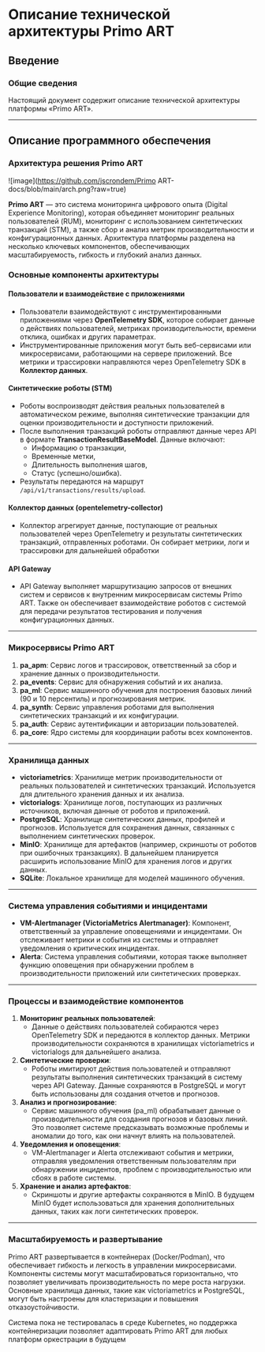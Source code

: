 # Описание технической архитектуры Primo ART

## Введение

### Общие сведения

Настоящий документ содержит описание технической архитектуры платформы «Primo ART».

---

## Описание программного обеспечения

### Архитектура решения Primo ART

![image](https://github.com/jscrondem/Primo ART-docs/blob/main/arch.png?raw=true)

**Primo ART** — это система мониторинга цифрового опыта (Digital Experience Monitoring), которая объединяет мониторинг реальных пользователей (RUM), мониторинг с использованием синтетических транзакций (STM), а также сбор и анализ метрик производительности и конфигурационных данных. Архитектура платформы разделена на несколько ключевых компонентов, обеспечивающих масштабируемость, гибкость и глубокий анализ данных.

### Основные компоненты архитектуры

#### Пользователи и взаимодействие с приложениями
- Пользователи взаимодействуют с инструментированными приложениями через **OpenTelemetry SDK**, которое собирает данные о действиях пользователей, метриках производительности, времени отклика, ошибках и других параметрах.
- Инструментированные приложения могут быть веб-сервисами или микросервисами, работающими на сервере приложений. Все метрики и трассировки направляются через OpenTelemetry SDK в **Коллектор данных**.

#### Синтетические роботы (STM)
- Роботы воспроизводят действия реальных пользователей в автоматическом режиме, выполняя синтетические транзакции для оценки производительности и доступности приложений.
- После выполнения транзакций роботы отправляют данные через API в формате **TransactionResultBaseModel**. Данные включают:
  - Информацию о транзакции,
  - Временные метки,
  - Длительность выполнения шагов,
  - Статус (успешно/ошибка).
- Результаты передаются на маршрут `/api/v1/transactions/results/upload`.

#### Коллектор данных (opentelemetry-collector)
- Коллектор агрегирует данные, поступающие от реальных пользователей через OpenTelemetry и результаты синтетических транзакций, отправленных роботами. Он собирает метрики, логи и трассировки для дальнейшей обработки

#### API Gateway
- API Gateway выполняет маршрутизацию запросов от внешних систем и сервисов к внутренним микросервисам системы Primo ART. Также он обеспечивает взаимодействие роботов с системой для передачи результатов тестирования и получения конфигурационных данных.

---

### Микросервисы Primo ART

1. **pa_apm**: Сервис логов и трассировок, ответственный за сбор и хранение данных о производительности.
2. **pa_events**: Сервис для обнаружения событий и их анализа.
3. **pa_ml**: Сервис машинного обучения для построения базовых линий (90 и 10 персентиль) и прогнозирования метрик.
4. **pa_synth**: Сервис управления роботами для выполнения синтетических транзакций и их конфигурации.
5. **pa_auth**: Сервис аутентификации и авторизации пользователей.
6. **pa_core**: Ядро системы для координации работы всех компонентов.

---

### Хранилища данных

- **victoriametrics**: Хранилище метрик производительности от реальных пользователей и синтетических транзакций. Используется для длительного хранения данных и их анализа.
- **victorialogs**: Хранилище логов, поступающих из различных источников, включая данные от роботов и приложений.
- **PostgreSQL**: Хранилище синтетических данных, профилей и прогнозов. Используется для сохранения данных, связанных с выполнением синтетических проверок.
- **MinIO**: Хранилище для артефактов (например, скриншоты от роботов при ошибочных транзакциях). В дальнейшем планируется расширить использование MinIO для хранения логов и других данных.
- **SQLite**: Локальное хранилище для моделей машинного обучения.


---

### Система управления событиями и инцидентами

- **VM-Alertmanager (VictoriaMetrics Alertmanager)**: Компонент, ответственный за управление оповещениями и инцидентами. Он отслеживает метрики и события из системы и отправляет уведомления о критических инцидентах.
- **Alerta**: Система управления событиями, которая также выполняет функцию оповещения при обнаружении проблем в производительности приложений или синтетических проверках.

---

### Процессы и взаимодействие компонентов

1. **Мониторинг реальных пользователей**:
   - Данные о действиях пользователей собираются через OpenTelemetry SDK и передаются в коллектор данных. Метрики производительности сохраняются в хранилищах victoriametrics и victorialogs для дальнейшего анализа.
2. **Синтетические проверки**:
   - Роботы имитируют действия пользователей и отправляют результаты выполнения синтетических транзакций в систему через API Gateway. Данные сохраняются в PostgreSQL и могут быть использованы для создания отчетов и прогнозов.
3. **Анализ и прогнозирование**:
   - Сервис машинного обучения (pa_ml) обрабатывает данные о производительности для создания прогнозов и базовых линий. Это позволяет системе предсказывать возможные проблемы и аномалии до того, как они начнут влиять на пользователей.
4. **Уведомления и оповещения**:
   - VM-Alertmanager и Alerta отслеживают события и метрики, отправляя уведомления ответственным пользователям при обнаружении инцидентов, проблем с производительностью или сбоях в работе системы.
5. **Хранение и анализ артефактов**:
   - Скриншоты и другие артефакты сохраняются в MinIO. В будущем MinIO будет использоваться для хранения дополнительных данных, таких как логи синтетических проверок.

---

### Масштабируемость и развертывание

Primo ART развертывается в контейнерах (Docker/Podman), что обеспечивает гибкость и легкость в управлении микросервисами. Компоненты системы могут масштабироваться горизонтально, что позволяет увеличивать производительность по мере роста нагрузки. Основные хранилища данных, такие как victoriametrics и PostgreSQL, могут быть настроены для кластеризации и повышения отказоустойчивости.

Система пока не тестировалась в среде Kubernetes, но поддержка контейнеризации позволяет адаптировать Primo ART для любых платформ оркестрации в будущем


